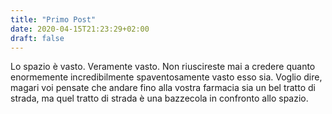 ```yaml
---
title: "Primo Post"
date: 2020-04-15T21:23:29+02:00
draft: false
---
```

Lo spazio è vasto. Veramente vasto. Non riuscireste mai a credere quanto enormemente incredibilmente spaventosamente vasto esso sia. Voglio dire, magari voi pensate che andare fino alla vostra farmacia sia un bel tratto di strada, ma quel tratto di strada è una bazzecola in confronto allo spazio.
